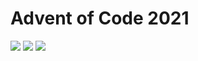 # Advent of Code 2021

![](https://img.shields.io/badge/day%20📅-15-blue)
![](https://img.shields.io/badge/stars%20⭐-28-yellow)
![](https://img.shields.io/badge/days%20completed-14-red)
